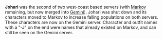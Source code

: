 **Johari** was the second of two west-coast based servers (with
[Markov](Markov.md) remaining, but now merged into [Gemini](Gemini.md)). Johari
was shut down and its characters moved to Markov to increase falling populations
on both servers. These characters are now on the Gemini server. Character and
outfit names with a "-J" on the end were names that already existed on Markov,
and can still be seen on the Gemini server.

<!--[category:Servers](category:Servers.md)-->
